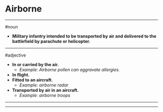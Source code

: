 # Airborne
---
#noun
- **Military infantry intended to be transported by air and delivered to the battlefield by parachute or helicopter.**
---
#adjective
- **In or carried by the air.**
	- _Example: Airborne pollen can aggravate allergies._
- **In flight.**
- **Fitted to an aircraft.**
	- _Example: airborne radar_
- **Transported by air in an aircraft.**
	- _Example: airborne troops_
---
---
